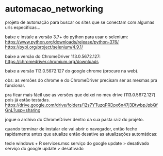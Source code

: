 # automacao_networking
projeto de automação para buscar os sites que se conectam com algumas urls específicas...

baixe e instale a versão 3.7+ do python para usar o selenium:
https://www.python.org/downloads/release/python-376/
https://pypi.org/project/selenium/4.9.1/

baixe a versão do ChromeDriver 113.0.5672.127:
https://chromedriver.chromium.org/downloads

baixe a versão 113.0.5672.127 do google chrome (procure na web).

obs: as versões do chrome e do ChromeDriver precisam ser as mesmas pra funcionar.

pra ficar mais fácil use as versões que deixei no meu drive (113.0.5672.127) pois já estão testadas.
https://drive.google.com/drive/folders/12s7YTuzqPRDpx6n47j3DtwbpJpbQfGnL?usp=sharing

jogue o archivo do ChromeDriver dentro da sua pasta raiz do projeto.

quando terminar de instalar ele vai abrir o navegador, então feche rapidamente antes que atualize 
então desative as atualizações automáticas:

tecle windows + R
services.msc
serviço do google update > desativado
serviço do google update > desativado

